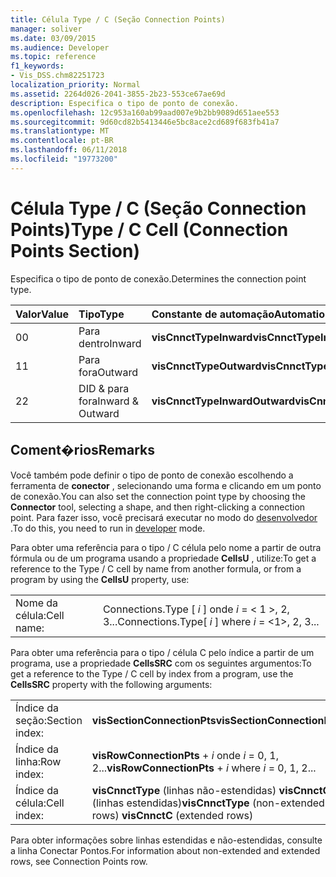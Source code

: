 ```yaml
---
title: Célula Type / C (Seção Connection Points)
manager: soliver
ms.date: 03/09/2015
ms.audience: Developer
ms.topic: reference
f1_keywords:
- Vis_DSS.chm82251723
localization_priority: Normal
ms.assetid: 2264d026-2041-3855-2b23-553ce67ae69d
description: Especifica o tipo de ponto de conexão.
ms.openlocfilehash: 12c953a160ab99aad007e9b2bb9089d651aee553
ms.sourcegitcommit: 9d60cd82b5413446e5bc8ace2cd689f683fb41a7
ms.translationtype: MT
ms.contentlocale: pt-BR
ms.lasthandoff: 06/11/2018
ms.locfileid: "19773200"
---
```

# <a name="type--c-cell-connection-points-section"></a><span data-ttu-id="97010-103">Célula Type / C (Seção Connection Points)</span><span class="sxs-lookup"><span data-stu-id="97010-103">Type / C Cell (Connection Points Section)</span></span>

<span data-ttu-id="97010-104">Especifica o tipo de ponto de conexão.</span><span class="sxs-lookup"><span data-stu-id="97010-104">Determines the connection point type.</span></span>
  
|<span data-ttu-id="97010-105">**Valor**</span><span class="sxs-lookup"><span data-stu-id="97010-105">**Value**</span></span>|<span data-ttu-id="97010-106">**Tipo**</span><span class="sxs-lookup"><span data-stu-id="97010-106">**Type**</span></span>|<span data-ttu-id="97010-107">**Constante de automação**</span><span class="sxs-lookup"><span data-stu-id="97010-107">**Automation constant**</span></span>|
|:-----|:-----|:-----|
|<span data-ttu-id="97010-108">0</span><span class="sxs-lookup"><span data-stu-id="97010-108">0</span></span>  <br/> |<span data-ttu-id="97010-109">Para dentro</span><span class="sxs-lookup"><span data-stu-id="97010-109">Inward</span></span>  <br/> |<span data-ttu-id="97010-110">**visCnnctTypeInward**</span><span class="sxs-lookup"><span data-stu-id="97010-110">**visCnnctTypeInward**</span></span> <br/> |
|<span data-ttu-id="97010-111">1</span><span class="sxs-lookup"><span data-stu-id="97010-111">1</span></span>  <br/> |<span data-ttu-id="97010-112">Para fora</span><span class="sxs-lookup"><span data-stu-id="97010-112">Outward</span></span>  <br/> |<span data-ttu-id="97010-113">**visCnnctTypeOutward**</span><span class="sxs-lookup"><span data-stu-id="97010-113">**visCnnctTypeOutward**</span></span> <br/> |
|<span data-ttu-id="97010-114">2</span><span class="sxs-lookup"><span data-stu-id="97010-114">2</span></span>  <br/> |<span data-ttu-id="97010-115">DID &amp; para fora</span><span class="sxs-lookup"><span data-stu-id="97010-115">Inward &amp; Outward</span></span>  <br/> |<span data-ttu-id="97010-116">**visCnnctTypeInwardOutward**</span><span class="sxs-lookup"><span data-stu-id="97010-116">**visCnnctTypeInwardOutward**</span></span> <br/> |
   
## <a name="remarks"></a><span data-ttu-id="97010-117">Coment�rios</span><span class="sxs-lookup"><span data-stu-id="97010-117">Remarks</span></span>

<span data-ttu-id="97010-118">Você também pode definir o tipo de ponto de conexão escolhendo a ferramenta de **conector** , selecionando uma forma e clicando em um ponto de conexão.</span><span class="sxs-lookup"><span data-stu-id="97010-118">You can also set the connection point type by choosing the **Connector** tool, selecting a shape, and then right-clicking a connection point.</span></span> <span data-ttu-id="97010-119">Para fazer isso, você precisará executar no modo do [desenvolvedor](run-in-developer-mode-display-the-developer-tab.md) .</span><span class="sxs-lookup"><span data-stu-id="97010-119">To do this, you need to run in [developer](run-in-developer-mode-display-the-developer-tab.md) mode.</span></span> 
  
<span data-ttu-id="97010-120">Para obter uma referência para o tipo / C célula pelo nome a partir de outra fórmula ou de um programa usando a propriedade **CellsU** , utilize:</span><span class="sxs-lookup"><span data-stu-id="97010-120">To get a reference to the Type / C cell by name from another formula, or from a program by using the **CellsU** property, use:</span></span> 
  
|||
|:-----|:-----|
|<span data-ttu-id="97010-121">Nome da célula:</span><span class="sxs-lookup"><span data-stu-id="97010-121">Cell name:</span></span>  <br/> |<span data-ttu-id="97010-122">Connections.Type [ *i* ] onde *i* = < 1 >, 2, 3...</span><span class="sxs-lookup"><span data-stu-id="97010-122">Connections.Type[  *i*  ]            where  *i*  = <1>, 2, 3...</span></span>  <br/> |
   
<span data-ttu-id="97010-123">Para obter uma referência para o tipo / célula C pelo índice a partir de um programa, use a propriedade **CellsSRC** com os seguintes argumentos:</span><span class="sxs-lookup"><span data-stu-id="97010-123">To get a reference to the Type / C cell by index from a program, use the **CellsSRC** property with the following arguments:</span></span> 
  
|||
|:-----|:-----|
|<span data-ttu-id="97010-124">Índice da seção:</span><span class="sxs-lookup"><span data-stu-id="97010-124">Section index:</span></span>  <br/> |<span data-ttu-id="97010-125">**visSectionConnectionPts**</span><span class="sxs-lookup"><span data-stu-id="97010-125">**visSectionConnectionPts**</span></span> <br/> |
|<span data-ttu-id="97010-126">Índice da linha:</span><span class="sxs-lookup"><span data-stu-id="97010-126">Row index:</span></span>  <br/> |<span data-ttu-id="97010-127">**visRowConnectionPts** +  *i* onde *i* = 0, 1, 2...</span><span class="sxs-lookup"><span data-stu-id="97010-127">**visRowConnectionPts** +  *i*  where  *i*  = 0, 1, 2...</span></span>  <br/> |
|<span data-ttu-id="97010-128">Índice da célula:</span><span class="sxs-lookup"><span data-stu-id="97010-128">Cell index:</span></span>  <br/> |<span data-ttu-id="97010-129">**visCnnctType** (linhas não-estendidas) **visCnnctC** (linhas estendidas)</span><span class="sxs-lookup"><span data-stu-id="97010-129">**visCnnctType** (non-extended rows) **visCnnctC** (extended rows)</span></span>  <br/> |
   
<span data-ttu-id="97010-130">Para obter informações sobre linhas estendidas e não-estendidas, consulte a linha Conectar Pontos.</span><span class="sxs-lookup"><span data-stu-id="97010-130">For information about non-extended and extended rows, see Connection Points row.</span></span>
  

